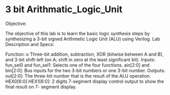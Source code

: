 # 3 bit Arithmatic_Logic_Unit

Objective:

The objective of this lab is to learn the basic logic synthesis steps by synthesizing a 3-bit signed Arithmetic
Logic Unit (ALU) using Verilog.
Lab Description and Specs:

Function:
o Three-bit addition, subtraction, XOR (bitwise between A and B), and 3-bit shift-left (on A; shift in
zero at the least significant bit).
Inputs:
fun_sel0 and fun_sel1: Selects one of the four functions.
ain[2:0] and bin[2:0]: Bus inputs for the two 3-bit numbers or one 3-bit number.
Outputs:
out[2:0]: The three-bit number that is the result of the ALU operation.
HEX0[6:0] HEX1[6:0]: 2 digits 7-segment display control output to show the final result on 7-
segment display.
